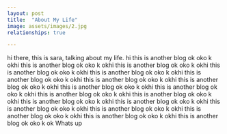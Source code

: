 ```yaml
---
layout: post
title:  "About My Life"
image: assets/images/2.jpg
relationships: true

---
```


hi there, this is sara, talking about my life. hi this is another blog ok oko k okhi this is another blog ok oko k okhi this is another blog ok oko k okhi this is another blog ok oko k okhi this is another blog ok oko k okhi this is another blog ok oko k okhi this is another blog ok oko k okhi this is another blog ok oko k okhi this is another blog ok oko k okhi this is another blog ok oko k okhi this is another blog ok oko k okhi this is another blog ok oko k okhi this is another blog ok oko k okhi this is another blog ok oko k okhi this is another blog ok oko k okhi this is another blog ok oko k okhi this is another blog ok oko k okhi this is another blog ok oko k okhi this is another blog ok oko k ok
Whats up